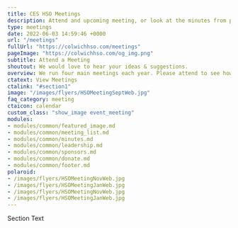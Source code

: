 ```yaml
---
title: CES HSO Meetings
description: Attend and upcoming meeting, or look at the minutes from previous meetings.
type: meetings
date: 2022-06-03 14:59:46 +0000
url: "/meetings"
fullUrl: "https://colwichhso.com/meetings"
pageImage: "https://colwichhso.com/og_img.png"
subtitle: Attend a Meeting
shoutout: We would love to hear your ideas & suggestions.
overview: We run four main meetings each year. Please attend to see how you can help Colwich Elementary, or look at the meeting minutes below.
ctatext: View Meetings
ctalink: "#section1"
image: "/images/flyers/HSOMeetingSeptWeb.jpg"
faq_category: meeting
ctaicon: calendar
custom_class: "show_image event_meeting"
modules:
- modules/common/featured_image.md
- modules/common/meeting_list.md
- modules/common/minutes.md
- modules/common/leadership.md
- modules/common/sponsors.md
- modules/common/donate.md
- modules/common/footer.md
polaroid: 
- /images/flyers/HSOMeetingNovWeb.jpg
- /images/flyers/HSOMeetingJanWeb.jpg
- /images/flyers/HSOMeetingNovWeb.jpg
- /images/flyers/HSOMeetingJanWeb.jpg
---
```

Section Text